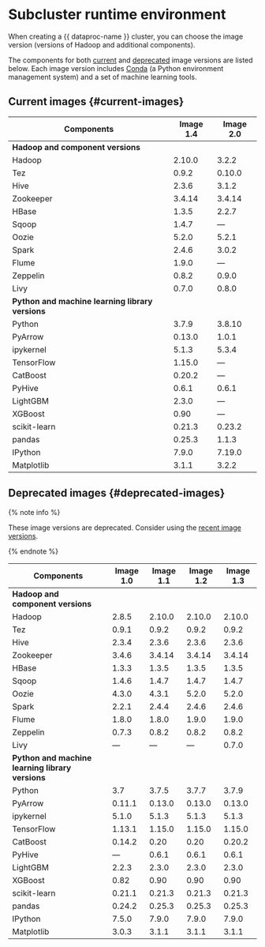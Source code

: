 # Subcluster runtime environment

When creating a {{ dataproc-name }} cluster, you can choose the image version (versions of Hadoop and additional components). 

The components for both [current](#current-images) and [deprecated](#deprecated-images) image versions are listed below. Each image version includes [Conda](https://docs.conda.io/en/latest/) (a Python environment management system) and a set of machine learning tools.


## Current images {#current-images}

| Components | Image 1.4 | Image 2.0 |
| ---------  | --------- | --------- |
| **Hadoop and component versions** |
| Hadoop | 2.10.0 | 3.2.2 |
| Tez | 0.9.2 | 0.10.0 |
| Hive |  2.3.6 | 3.1.2 |
| Zookeeper | 3.4.14 | 3.4.14 |
| HBase | 1.3.5 | 2.2.7 |
| Sqoop | 1.4.7 | — |
| Oozie | 5.2.0 | 5.2.1 |
| Spark | 2.4.6 | 3.0.2 |
| Flume | 1.9.0 | — |
| Zeppelin | 0.8.2 | 0.9.0 |
| Livy | 0.7.0 | 0.8.0 |
| **Python and machine learning library versions** |
| Python | 3.7.9 | 3.8.10 |
| PyArrow | 0.13.0 | 1.0.1 |
| ipykernel | 5.1.3 | 5.3.4 |
| TensorFlow | 1.15.0 | — |
| CatBoost | 0.20.2 | — |
| PyHive | 0.6.1 | 0.6.1 |
| LightGBM | 2.3.0 | — |
| XGBoost | 0.90 | — |
| scikit-learn | 0.21.3 | 0.23.2 |
| pandas | 0.25.3 | 1.1.3 |
| IPython | 7.9.0 | 7.19.0 |
| Matplotlib | 3.1.1 | 3.2.2 |


## Deprecated images {#deprecated-images}

{% note info %}

These image versions are deprecated. Consider using the [recent image versions](#current-images).

{% endnote %}

| Components | Image 1.0 | Image 1.1 | Image 1.2 | Image 1.3 |
| ---------  | --------- | --------- | --------- | --------- |
| **Hadoop and component versions** |
| Hadoop | 2.8.5 | 2.10.0 | 2.10.0 | 2.10.0 |
| Tez | 0.9.1 | 0.9.2 | 0.9.2 | 0.9.2 |
| Hive | 2.3.4 | 2.3.6 | 2.3.6 |2.3.6 |
| Zookeeper | 3.4.6 | 3.4.14 | 3.4.14 | 3.4.14 |
| HBase | 1.3.3 | 1.3.5 | 1.3.5 | 1.3.5 |
| Sqoop | 1.4.6 | 1.4.7 | 1.4.7 | 1.4.7 |
| Oozie | 4.3.0 | 4.3.1 | 5.2.0 | 5.2.0 |
| Spark | 2.2.1 | 2.4.4 | 2.4.6 | 2.4.6 |
| Flume | 1.8.0 | 1.8.0 | 1.9.0 | 1.9.0 |
| Zeppelin | 0.7.3 | 0.8.2 | 0.8.2 | 0.8.2 |
| Livy | — | — | — | 0.7.0 |
| **Python and machine learning library versions** |
| Python | 3.7 | 3.7.5 | 3.7.7 | 3.7.9 |
| PyArrow | 0.11.1 | 0.13.0 | 0.13.0 | 0.13.0 |
| ipykernel | 5.1.0 | 5.1.3 | 5.1.3 | 5.1.3 |
| TensorFlow | 1.13.1 | 1.15.0 | 1.15.0 | 1.15.0 |
| CatBoost | 0.14.2 | 0.20 | 0.20 | 0.20.2 |
| PyHive | — | 0.6.1 | 0.6.1 | 0.6.1 |
| LightGBM | 2.2.3 | 2.3.0 | 2.3.0 | 2.3.0 |
| XGBoost | 0.82 | 0.90 | 0.90 | 0.90 |
| scikit-learn | 0.21.1 | 0.21.3 | 0.21.3 | 0.21.3 |
| pandas | 0.24.2 | 0.25.3 | 0.25.3 | 0.25.3 |
| IPython | 7.5.0 | 7.9.0 | 7.9.0 | 7.9.0 |
| Matplotlib | 3.0.3 | 3.1.1 | 3.1.1 | 3.1.1 |
